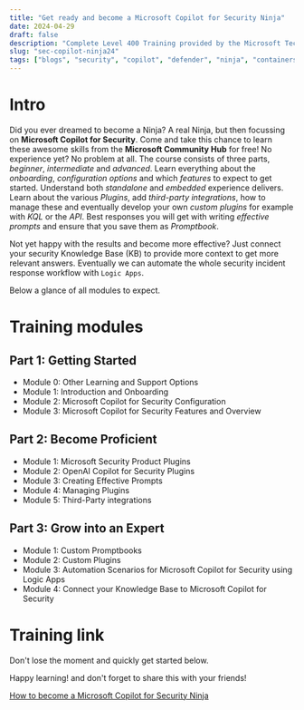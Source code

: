 ```yaml
---
title: "Get ready and become a Microsoft Copilot for Security Ninja"
date: 2024-04-29
draft: false
description: "Complete Level 400 Training provided by the Microsoft Tech Community"
slug: "sec-copilot-ninja24"
tags: ["blogs", "security", "copilot", "defender", "ninja", "containers", "course", "logicApps", "SOAR" ]
---
```


# Intro

Did you ever dreamed to become a Ninja? A real Ninja, but then focussing on **Microsoft Copilot for Security**. Come and take this chance to learn these awesome skills from the **Microsoft Community Hub** for free! No experience yet? No problem at all. The course consists of three parts, *beginner*, *intermediate* and *advanced*. Learn everything about the *onboarding*, *configuration options* and which *features* to expect to get started. Understand both *standalone* and *embedded* experience delivers. Learn about the various *Plugins*, add *third-party integrations*, how to manage these and eventually develop your own *custom plugins* for example with  *KQL* or the *API*. Best responses you will get with writing *effective prompts* and ensure that you save them as *Promptbook*.

Not yet happy with the results and become more effective? Just connect your security Knowledge Base (KB) to provide more context to get more relevant answers. Eventually we can automate the whole security incident response workflow with `Logic Apps`. 


Below a glance of all modules to expect.

# Training modules

## Part 1: Getting Started
- Module 0: Other Learning and Support Options
- Module 1: Introduction and Onboarding
- Module 2: Microsoft Copilot for Security Configuration
- Module 3: Microsoft Copilot for Security Features and Overview

## Part 2: Become Proficient
- Module 1: Microsoft Security Product Plugins
- Module 2: OpenAI Copilot for Security Plugins
- Module 3: Creating Effective Prompts
- Module 4: Managing Plugins
- Module 5: Third-Party integrations

## Part 3: Grow into an Expert
- Module 1: Custom Promptbooks
- Module 2: Custom Plugins
- Module 3: Automation Scenarios for Microsoft Copilot for Security using Logic Apps
- Module 4: Connect your Knowledge Base to Microsoft Copilot for Security

# Training link

Don't lose the moment and quickly get started below.

Happy learning! and don't forget to share this with your friends!

[How to become a Microsoft Copilot for Security Ninja](https://techcommunity.microsoft.com/t5/microsoft-security-copilot-blog/how-to-become-a-microsoft-copilot-for-security-ninja-the/ba-p/4106928)